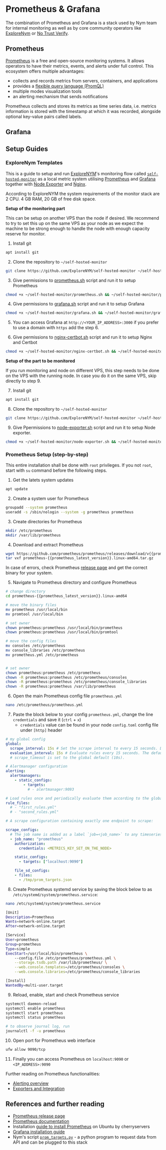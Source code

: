 # Prometheus & Grafana

The combination of Prometheus and Grafana is a stack used by Nym team for internal monitoring as well as by core community operators like [ExploreNym](https://github.com/ExploreNYM/vps-monitor) or [No Trust Verify](https://status.notrustverify.ch/d/CW3L7dVVk/nym-mixnet?orgId=1).

<!-- Write about adventages of this setup -->

## Prometheus

[Prometheus](https://prometheus.io) is a free and open-source monitoring systems. It allows operators to have their metrics, events, and alerts under full control. This ecosystem offers multiple advantages:

- collects and records metrics from servers, containers, and applications
- provides a [flexible query language (PromQL)](https://prometheus.io/docs/prometheus/latest/querying/basics/)
- multiple modes visualization tools
- an alerting mechanism that sends notifications

Prometheus collects and stores its metrics as time series data, i.e. metrics information is stored with the timestamp at which it was recorded, alongside optional key-value pairs called labels.

## Grafana

## Setup Guides

### ExploreNym Templates

This is a guide to setup and run [ExploreNYM](https://explorenym.net/)'s monitoring flow called [`self-hosted-monitor`](https://github.com/ExploreNYM/self-hosted-monitor) as a local metric system utilising [Prometheus](https://github.com/ExploreNYM/self-hosted-monitor/blob/main/prometheus.sh) and [Grafana](https://github.com/ExploreNYM/self-hosted-monitor/blob/main/grafana.sh) together with [Node Exporter](https://github.com/ExploreNYM/self-hosted-monitor/blob/main/node-exporter.sh) and [Nginx](https://github.com/ExploreNYM/self-hosted-monitor/blob/main/nginx-certbot.sh).

According to ExploreNYM the system requirements of the monitor stack are 2 CPU. 4 GB RAM, 20 GB of free disk space.

**Setup of the monitoring part**

This can be setup on another VPS than the node if desired. We recommend to try to set this up on the same VPS as your node as we expect the machine to be strong enough to handle the node with enough capacity reserve for monitor.

1. Install git
```sh
apt install git
```

2. Clone the repository to `~/self-hosted-monitor`
```sh
git clone https://github.com/ExploreNYM/self-hosted-monitor ~/self-hosted-monitor
```

3. Give permissions to [prometheus.sh](https://github.com/ExploreNYM/self-hosted-monitor/blob/main/prometheus.sh) script and run it to setup Prometheus
```sh
chmod +x ~/self-hosted-monitor/prometheus.sh && ~/self-hosted-monitor/prometheus.sh
```

4.  Give permissions to [grafana.sh](https://github.com/ExploreNYM/self-hosted-monitor/blob/main/grafana.sh) script and run it to setup Grafana
```sh
chmod +x ~/self-hosted-monitor/grafana.sh && ~/self-hosted-monitor/grafana.sh
```

5. You can access Grafana at `http://<YOUR_IP_ADDRESS>:3000` if you prefer to use a domain with `https` add the step 6.

6. Give permissions to [nginx-certbot.sh](https://github.com/ExploreNYM/self-hosted-monitor/blob/main/nginx-certbot.sh) script and run it to setup Nginx and Certbot
```sh
chmod +x ~/self-hosted-monitor/nginx-certbot.sh && ~/self-hosted-monitor/nginx-certbot.sh
```

**Setup of the part to be monitored**

If you run monitoring and node on different VPS, this step needs to be done on the VPS with the running node. In case you do it on the same VPS, skip directly to step 9.

7. Install git
```sh
apt install git
```

8. Clone the repository to `~/self-hosted-monitor`
```sh
git clone https://github.com/ExploreNYM/self-hosted-monitor ~/self-hosted-monitor
```
9. Give Ppermissions to [node-exporter.sh]() script and run it to setup Node exporter.
```sh
chmod +x ~/self-hosted-monitor/node-exporter.sh && ~/self-hosted-monitor/node-exporter.sh
```



### Prometheus Setup (step-by-step)

This entire installation shall be done with `root` privileges. If you not `root`, start with `su` command before the following steps.

1. Get the latets system updates
```sh
apt update
```

2. Create a system user for Prometheus
```sh
groupadd --system prometheus
useradd -s /sbin/nologin --system -g prometheus prometheus
```

3. Create directories for Prometheus
```sh
mkdir /etc/prometheus
mkdir /var/lib/prometheus
```

4. Download and extract Prometheus
```sh
wget https://github.com/prometheus/prometheus/releases/download/v{{prometheus_latest_version}}/prometheus-{{prometheus_latest_version}}.linux-amd64.tar.gz
tar vxf prometheus-{{prometheus_latest_version}}.linux-amd64.tar.gz
```
In case of errors, check Prometheus [release page](https://github.com/prometheus/prometheus/releases/) and get the correct binary for your system.

5. Navigate to Prometheus directory and configure Prometheus
```sh
# change directory
cd prometheus-{{prometheus_latest_version}}.linux-amd64

# move the binary files
mv prometheus /usr/local/bin
mv promtool /usr/local/bin

# set owner
chown prometheus:prometheus /usr/local/bin/prometheus
chown prometheus:prometheus /usr/local/bin/promtool

# move the config files
mv consoles /etc/prometheus
mv console_libraries /etc/prometheus
mv prometheus.yml /etc/prometheus


# set owner
chown prometheus:prometheus /etc/prometheus
chown -R prometheus:prometheus /etc/prometheus/consoles
chown -R prometheus:prometheus /etc/prometheus/console_libraries
chown -R prometheus:prometheus /var/lib/prometheus
```

6. Open the main Prometheus config file `prometheus.yml`
```sh
nano /etc/prometheus/prometheus.yml
```

7. Paste the block below to your config `prometheus.yml`, change the line `credentials` and save it (`ctrl` + `x`)
    - `credentials` value can be found in your node `config.toml` config file under `[http]` header
```yaml
# my global config
global:
  scrape_interval: 15s # Set the scrape interval to every 15 seconds. Default is every 1 minute.
  evaluation_interval: 15s # Evaluate rules every 15 seconds. The default is every 1 minute.
  # scrape_timeout is set to the global default (10s).

# Alertmanager configuration
alerting:
  alertmanagers:
    - static_configs:
        - targets:
          # - alertmanager:9093

# Load rules once and periodically evaluate them according to the global 'evaluation_interval'.
rule_files:
  # - "first_rules.yml"
  # - "second_rules.yml"

# A scrape configuration containing exactly one endpoint to scrape:

scrape_configs:
  # The job name is added as a label `job=<job_name>` to any timeseries scraped from this config.
  - job_name: "prometheus"
    authorization:
      credentials: <METRICS_KEY_SET_ON_THE_NODE>

    static_configs:
      - targets: ["localhost:9090"]

    file_sd_configs:
    - files:
      - /tmp/prom_targets.json
```

8. Create Prometheus systemd service by saving the block below to as `/etc/systemd/system/prometheus.service`:

```sh
nano /etc/systemd/system/prometheus.service
```

```sh
[Unit]
Description=Prometheus
Wants=network-online.target
After=network-online.target

[Service]
User=prometheus
Group=prometheus
Type=simple
ExecStart=/usr/local/bin/prometheus \
    --config.file /etc/prometheus/prometheus.yml \
    --storage.tsdb.path /var/lib/prometheus/ \
    --web.console.templates=/etc/prometheus/consoles \
    --web.console.libraries=/etc/prometheus/console_libraries

[Install]
WantedBy=multi-user.target
```

9. Reload, enable, start and check Prometheus service
```sh
systemctl daemon-reload
systemctl enable prometheus
systemctl start prometheus
systemctl status prometheus

# to observe journal log, run
journalctl -f -u prometheus
```

10. Open port for Prometheus web interface
```sh
ufw allow 9090/tcp
```
11. Finally you can access Prometheus on `localhost:9090` or `<IP_ADDRESS>:9090`

Further reading on Prometheus functionalities:
- [Alerting overview](https://prometheus.io/docs/alerting/latest/overview/)
- [Exporters and Integration](https://prometheus.io/docs/instrumenting/exporters/)


## References and further reading

* [Prometheus release page](https://prometheus.io/download/)
* [Prometheus documentation](https://prometheus.io/docs/introduction/overview/)
* Installation [guide to install Prometheus](https://www.cherryservers.com/blog/install-prometheus-ubuntu) on Ubuntu by cherryservers
* [Grafana installation guide](https://grafana.com/docs/grafana/latest/setup-grafana/installation/debian/)
* Nym's script [`prom_targets.py`](https://github.com/nymtech/nym/blob/promethus-is-our-friend/scripts/prom_targets.py) - a python program to request data from API and can be plugged to this stack
